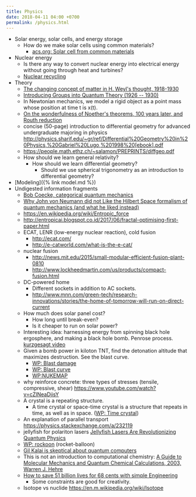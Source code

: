 ```yaml
---
title: Physics
date: 2018-04-11 04:00 +0700
permalink: /physics.html
---
```


- Solar energy, solar cells, and energy storage
    - How do we make solar cells using common materials?
        - [acs.org: Solar cell from common materials](https://www.acs.org/content/acs/en/pressroom/newsreleases/2012/august/new-solar-panels-made-with-more-common-metals-could-be-cheaper-and-more-sustainable.html)
- Nuclear energy
    - Is there any way to convert nuclear energy into electrical energy without going through heat and turbines?
    - [Nuclear recycling](https://whatisnuclear.com/recycling.html)
- Theory
    - [The changing concept of matter in H. Weyl's thought, 1918-1930](https://arxiv.org/abs/math/0409576)
    - [Introducing Groups into Quantum Theory (1926 -- 1930)](https://arxiv.org/abs/math/0409571)
    - In Newtonian mechanics, we model a rigid object as a point mass whose position at time t is x(t).
    - [On the wonderfulness of Noether's theorems, 100 years later, and Routh reduction](https://arxiv.org/abs/1804.01714)
    - concise (50-page) introduction to differential geometry for advanced undergraduate majoring in physics
    http://physics.sharif.edu/~gr/ref/Differential%20Geometry%20in%20Physics,%20Gabriel%20Lugo,%201998%20[ebook].pdf
    - https://people.math.ethz.ch/~salamon/PREPRINTS/diffgeo.pdf
    - How should we learn general relativity?
        - How should we learn differential geometry?
            - Should we use spherical trigonometry as an introduction to differential geometry?
- [Modeling]({% link model.md %})
- Undigested information fragments
    - [Bob Coecke, categorical quantum mechanics](http://www.cs.ox.ac.uk/people/bob.coecke/)
    - [Why John von Neumann did not Like the Hilbert Space formalism of quantum mechanics (and what he liked instead)](http://citeseerx.ist.psu.edu/viewdoc/summary?doi=10.1.1.35.763)
    - https://en.wikipedia.org/wiki/Entropic_force
    - http://entropicai.blogspot.co.id/2017/06/fractal-optimising-first-paper.html
    - ECAT, LENR (low-energy nuclear reaction), cold fusion
        - http://ecat.com/
        - http://e-catworld.com/what-is-the-e-cat/
    - nuclear fusion
        - http://news.mit.edu/2015/small-modular-efficient-fusion-plant-0810
        - http://www.lockheedmartin.com/us/products/compact-fusion.html
    - DC-powered home
        - Different sockets in addition to AC sockets.
        - http://www.mnn.com/green-tech/research-innovations/stories/the-home-of-tomorrow-will-run-on-direct-current
    - How much does solar panel cost?
        - How long until break-even?
        - Is it cheaper to run on solar power?
    - Interesting idea: harnessing energy from spinning black hole ergosphere, and making a black hole bomb.
    Penrose process.
    [kurzgesagt video](https://www.youtube.com/watch?v=ulCdoCfw-bY)
    - Given a bomb power in kiloton TNT, find the detonation altitude that maximizes destruction.
    See the blast curve.
        - [WP: Blast damage](https://en.wikipedia.org/wiki/Effects_of_nuclear_explosions#Blast_damage)
        - [WP: Blast curve](https://en.wikipedia.org/wiki/File:Blastcurves_psi.svg)
        - [WP:NUKEMAP](https://en.wikipedia.org/wiki/NUKEMAP)
    - why reinforce concrete: three types of stresses (tensile, compressive, shear)
    https://www.youtube.com/watch?v=cZINeaDjisY
    - A crystal is a repeating structure.
        - A time crystal or space-time crystal is a structure that repeats in time, as well as in space. 
        ([WP: Time crystal](https://en.wikipedia.org/wiki/Time_crystal))
    - An explanation of parallel transport https://physics.stackexchange.com/a/232119
    - jellyfish for polariton lasers [Jellyfish Lasers Are Revolutionizing Quantum Physics](https://www.youtube.com/watch?v=OpVvR6pa7g8)
    - [WP: rockoon](https://en.wikipedia.org/wiki/Rockoon) (rocket-balloon)
    - [Gil Kalai is skeptical about quantum computers](https://www.quantamagazine.org/gil-kalais-argument-against-quantum-computers-20180207/)
    - This is not an introduction to computational chemistry:
    [A Guide to Molecular Mechanics and Quantum Chemical Calculations, 2003, Warren J. Hehre](https://www.wavefun.com/support/AGuidetoMM.pdf)
    - [How to save 51 billion lives for 68 cents with simple Engineering](https://www.youtube.com/watch?v=Qf-D1Upn-KU)
        - Some constraints are good for creativity.
    - Isotope vs nuclide https://en.m.wikipedia.org/wiki/Isotope
